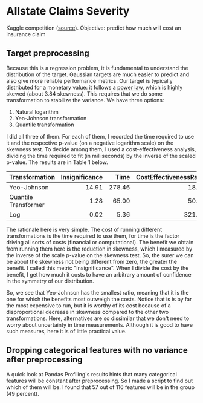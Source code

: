 # Allstate Claims Severity
Kaggle competition ([source](https://www.kaggle.com/c/allstate-claims-severity/overview)). Objective: predict how much will cost an insurance claim

## Target preprocessing
Because this is a regression problem, it is fundamental to understand the distribution of the target. Gaussian targets are much easier to predict and also give more reliable performance metrics. Our target is typically distributed for a monetary value: it follows a [power law](https://en.wikipedia.org/wiki/Power_law), which is highly skewed (about 3.84 skewness). This requires that we do some transformation to stabilize the variance. We have three options:
1. Natural logarithm
2. Yeo-Johnson transformation
3. Quantile transformation

I did all three of them. For each of them, I recorded the time required to use it and the respective p-value (on a negative logarithm scale) on the skewness test. To decide among them, I used a cost-effectiveness analysis, dividing the time required to fit (in milliseconds) by the inverse of the scaled p-value. The results are in Table 1 below.

|Transformation|Insignificance|Time|CostEffectivenessRatio|
|:--- |---: |---: |---: |
|Yeo-Johnson|14.91|278.46|18.68|
|Quantile Transformer|1.28|65.00|50.63|
|Log|0.02|5.36|321.26|


The rationale here is very simple. The cost of running different transformations is the time required to use them, for time is the factor driving all sorts of costs (financial or computational). The benefit we obtain from running them here is the reduction in skewness, which I measured by the inverse of the scale p-value on the skewness test. So, the surer we can be about the skewness not being different from zero, the greater the benefit. I called this metric "Insignificance". When I divide the cost by the benefit, I get how much it costs to have an arbitrary amount of confidence in the symmetry of our distribution.

So, we see that Yeo-Johnson has the smallest ratio, meaning that it is the one for which the benefits most outweigh the costs. Notice that is is by far the most expensive to run, but it is worthy of its cost because of a disproportional decrease in skewness compared to the other two transformations. Here, alternatives are so dissimilar that we don't need to worry about uncertainty in time measurements. Although it is good to have such measures, here it is of little practical value.

## Dropping categorical features with no variance after preprocessing
A quick look at Pandas Profiling's results hints that many categorical features will be constant after preprocessing. So I made a script to find out which of them will be. I found that 57 out of 116 features will be in the group (49 percent).
